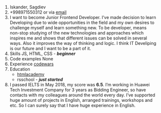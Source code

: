 1. Iskander, Sagdiev
2. +998971550312 or via [email](sagdiev.iskander@gmail.com)
3. I want to become Junior Frontend Developer. I’ve made decision to learn Developing due to wide opportunities in the field and my own desires to challenge myself and learn something new. To be developer, means non-stop studying of the new technologies and approaches which inspires me and shows that different issues can be solved in several ways. Also it improves the way of thinking and logic. I think IT Develiping is our future and I want to be a part of it.
4. Skills JS, HTML, CSS - ***beginner***
5. Code examples None
6. Experience [codewars](https://www.codewars.com/users/tenassy/completed)
7. Education 
   * [htmlacademy](https://htmlacademy.ru/profile/id480913) 
   * rsschool - ***just started*** 
8. I passed IELTS in May 2018, my score was **6.5**. I’m working in Huawei Tech Investment Company for 3 years as Bidding Engineer, so have contacts with my colleagues around the world every day. I’ve supported huge amount of projects in English, arranged trainings, workshops and etc. So I can surely say that I have huge experience in English.

